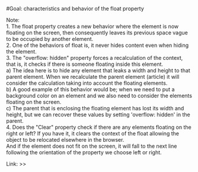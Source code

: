   #Goal: characteristics and behavior of the float property
  
  Note: <br>
    1. The float property creates a new behavior where the element is now floating on the screen, 
    then consequently leaves its previous space vague to be occupied by another element.<br>
    2. One of the behaviors of float is, it never hides content even when hiding the element.<br>
    3. The "overflow: hidden" property forces a recalculation of the context, that is, it checks if there is someone floating inside this element.<br>
        a) The idea here is to hide any element that leaks a width and height to that parent element. When we recalculate the parent element (article) it
           will consider the calculation taking into account the floating elements.<br>
        b) A good example of this behavior would be; when we need to put a background color on an element and we also need to consider
           the elements floating on the screen.<br>
        c) The parent that is enclosing the floating element has lost its width and height, but we can recover these values ​​by setting 'overflow: hidden' in the parent.<br>
    4. Does the "Clear" property check if there are any elements floating on the right or left? If you have it, it clears the context of the float
    allowing the object to be relocated elsewhere in the browser.<br>
    And if the element does not fit on the screen, it will fall to the next line following the orientation of the property we choose left or right.<br>

  Link: >> 
  
  

  
